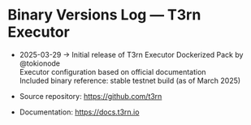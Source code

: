 # Binary Versions Log — T3rn Executor

- 2025-03-29 → Initial release of T3rn Executor Dockerized Pack by @tokionode  
  Executor configuration based on official documentation  
  Included binary reference: stable testnet build (as of March 2025)

- Source repository: https://github.com/t3rn
- Documentation: https://docs.t3rn.io
